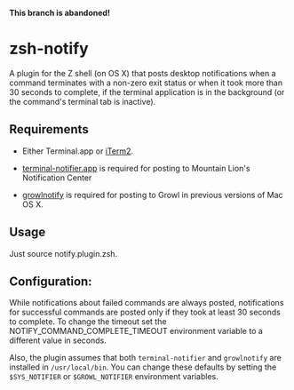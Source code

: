 **This branch is abandoned!**

zsh-notify
=======

A plugin for the Z shell (on OS X) that posts desktop notifications when a
command terminates with a non-zero exit status or when it took more than 30
seconds to complete, if the terminal application is in the background (or the
command's terminal tab is inactive).

Requirements
---

- Either Terminal.app or [iTerm2][iterm2].

- [terminal-notifier.app][terminal-notifier] is required for posting to
  Mountain Lion's Notification Center

- [growlnotify][growlnotify] is required for posting to Growl in previous
  versions of Mac OS X.

Usage
---

Just source notify.plugin.zsh.

Configuration:
---

While notifications about failed commands are always posted, notifications
for successful commands are posted only if they took at least 30 seconds to
complete. To change the timeout set the NOTIFY_COMMAND_COMPLETE_TIMEOUT
environment variable to a different value in seconds.

Also, the plugin assumes that both `terminal-notifier` and `growlnotify` are
installed in `/usr/local/bin`. You can change these defaults by setting the
`$SYS_NOTIFIER` or `$GROWL_NOTIFIER` environment variables.


[growlnotify]: http://growl.info/extras.php/#growlnotify
[terminal-notifier]: https://github.com/alloy/terminal-notifier 
[iterm2]: http://www.iterm2.com/

